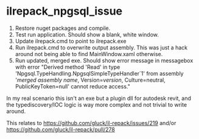 # ilrepack_npgsql_issue

1. Restore nuget packages and compile.
2. Test run application. Should show a blank, white window.
3. Update ilrepack.cmd to point to ilrepack.exe
4. Run ilrepack.cmd to overwrite output assembly. This was just a hack around not being able to find MainWindow.xaml otherwise.
5. Run updated, merged exe. Should show error message in messagebox with error "Derived method 'Read' in type 'Npgsql.TypeHandling.NpgsqlSimpleTypeHandler`1' from assembly '*merged assembly name*, Version=*version*, Culture=neutral, PublicKeyToken=null' cannot reduce access."

In my real scenario this isn't an exe but a plugin dll for autodesk revit, and the typediscovery/IOC logic is way more complex and not trivial to write around.

This relates to https://github.com/gluck/il-repack/issues/219 and/or https://github.com/gluck/il-repack/pull/278
